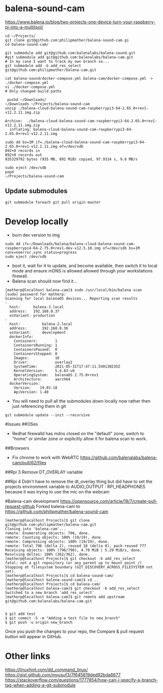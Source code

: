# balena-sound-cam
https://www.balena.io/blog/two-projects-one-device-turn-your-raspberry-pi-into-a-multitool/

```
cd ~/Projects/
git clone git@github.com:philipmather/balena-sound-cam.gi
cd balena-sound-cam/

git submodule add git@github.com:balenalabs/balena-sound.git
#git submodule add git@github.com:balenalabs/balena-cam.git
# In my case I want to track my own branch so...
git submodule add -b add_res_select git@github.com:philipmather/balena-cam.git

cat balena-sound/docker-compose.yml balena-cam/docker-compose.yml  > ./docker-compose.yml
vi ./docker-compose.yml
# Only changed build paths

 pushd ~/Downloads/
~/Downloads ~/Projects/balena-sound-cam
unzip ./balena-cloud-balena-sound-cam-raspberrypi3-64-2.65.0+rev1-v12.2.11.img.zip 

Archive:  ./balena-cloud-balena-sound-cam-raspberrypi3-64-2.65.0+rev1-v12.2.11.img.zip
  inflating: balena-cloud-balena-sound-cam-raspberrypi3-64-2.65.0+rev1-v12.2.11.img  

sudo dd bs=1M if=./balena-cloud-balena-sound-cam-raspberrypi3-64-2.65.0+rev1-v12.2.11.img of=/dev/sdb
892+0 records in
892+0 records out
935329792 bytes (935 MB, 892 MiB) copied, 97.9314 s, 9.6 MB/s

sudo eject /dev/sdb
popd
~/Projects/balena-sound-cam
```

## Update submodules
```
git submodule foreach git pull origin master
```


# Develop locally
* burn dev version to img
```
sudo dd if=~/Downloads/balena/balena-cloud-balena-sound-cam-raspberrypi4-64-2.75.0+rev1-dev-v12.5.10.img of=/dev/sdb bs=1M conv=noerror,sync status=progress
sudo eject /dev/sdb
```
* boot it, wait for it to update, and become available, then switch it to local mode and ensure mDNS is allowed allowed through your workstations firewall.
* Balena scan should now find it...
```
[matherp@localhost balena-cam]$ sudo /usr/local/bin/balena scan
[sudo] password for matherp: 
Scanning for local balenaOS devices... Reporting scan results
- 
  host:      balena-3.local
  address:   192.168.0.37
  osVariant: production
- 
  host:          balena-2.local
  address:       192.168.0.36
  osVariant:     development
  dockerInfo: 
    Containers:        1
    ContainersRunning: 1
    ContainersPaused:  0
    ContainersStopped: 0
    Images:            10
    Driver:            overlay2
    SystemTime:        2021-05-31T17:47:11.540130235Z
    KernelVersion:     5.4.83-v8
    OperatingSystem:   balenaOS 2.75.0+rev1
    Architecture:      aarch64
  dockerVersion: 
    Version:    19.03.18
    ApiVersion: 1.40
```
* You will need to pull all the submodules down locally now rather then just referencing them in git
```
git submodule update --init --recursive
```


#Issues
##OSes
* Redhat firewalld has mdns closed on the "default" zone, switch to "home" or similar zone or explicitly allow it for balena scan to work.

##Browsers
* Fix chrome to work with WebRTC https://github.com/balenalabs/balena-cam/pull/62/files

##Rpi 3
Remove DT_OVERLAY variable

##Rpi 4
Didn't have to remove the dt_overlay thing but did have to set the projects environment variable to AUDIO_OUTPUT : RPI_HEADPHONES because it was trying to use the mic on the webcam

#Balena-cam development
https://opensource.com/article/19/7/create-pull-request-github
Forked balena-cam to https://github.com/philipmather/balena-sound-cam
```
[matherp@localhost Projects]$ git clone git@github.com:philipmather/balena-cam.git
Cloning into 'balena-cam'...
remote: Enumerating objects: 796, done.
remote: Counting objects: 100% (19/19), done.
remote: Compressing objects: 100% (19/19), done.
remote: Total 796 (delta 2), reused 10 (delta 0), pack-reused 777
Receiving objects: 100% (796/796), 4.70 MiB | 5.29 MiB/s, done.
Resolving deltas: 100% (362/362), done.
[matherp@localhost Projects]$ git checkout -b add_res_select
fatal: not a git repository (or any parent up to mount point /)
Stopping at filesystem boundary (GIT_DISCOVERY_ACROSS_FILESYSTEM not set).
[matherp@localhost Projects]$ cd balena-sound-cam/
[matherp@localhost balena-sound-cam]$ cd ..
[matherp@localhost Projects]$ cd balena-cam/
[matherp@localhost balena-cam]$ git checkout -b add_res_select
Switched to a new branch 'add_res_select'
[matherp@localhost balena-cam]$ git remote add upstream git@github.com:balenalabs/balena-cam.git


$ git add test
$ git commit -S -m "Adding a test file to new_branch"
$ git push -u origin new_branch
```
Once you push the changes to your repo, the Compare & pull request button will appear in GitHub.


# Other links
https://linuxhint.com/dd_command_linux/
https://gist.github.com/myusuf3/7f645819ded92bda6677
https://stackoverflow.com/questions/1777854/how-can-i-specify-a-branch-tag-when-adding-a-git-submodule
